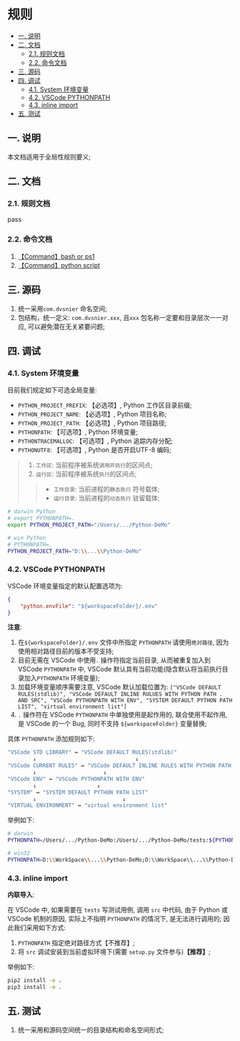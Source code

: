# 规则

- [一. 说明](#一-说明)
- [二. 文档](#二-文档)
  - [2.1. 规则文档](#21-规则文档)
  - [2.2. 命令文档](#22-命令文档)
- [三. 源码](#三-源码)
- [四. 调试](#四-调试)
  - [4.1. System 环境变量](#41-system-环境变量)
  - [4.2. VSCode PYTHONPATH](#42-vscode-pythonpath)
  - [4.3. inline import](#43-inline-import)
- [五. 测试](#五-测试)

## 一. 说明

本文档适用于全局性规则要义;

## 二. 文档

### 2.1. 规则文档

pass

### 2.2. 命令文档

1. [【Command】bash or ps1](../../Temp/bash/bash_or_ps1.md)
2. [【Command】python script](../../Temp/bash/python_command.md)

## 三. 源码

1. 统一采用`com.dvsnier` 命名空间;
2. 包结构，统一定义: `com.dvsnier.xxx`, 且`xxx` 包名称一定要和目录层次一一对应, 可以避免潜在无关紧要问题;

## 四. 调试

### 4.1. System 环境变量

目前我们规定如下可选全局变量:

- `PYTHON_PROJECT_PREFIX`: 【必选项】, Python 工作区目录前缀;
- `PYTHON_PROJECT_NAME`: 【必选项】, Python 项目名称;
- `PYTHON_PROJECT_PATH`: 【必选项】, Python 项目路径;
- `PYTHONPATH`: 【可选项】, Python 环境变量;
- `PYTHONTRACEMALLOC`: 【可选项】, Python 追踪内存分配;
- `PYTHONUTF8`: 【可选项】, Python 是否开启UTF-8 编码;

> 1. `工作区`: 当前程序被系统`调用并执行`的区间点;
> 2. `运行区`: 当前程序被系统`执行`的区间点;
>
> > - `工作目录`: 当前进程的`静态执行` 符号载体;
> > - `运行目录`: 当前进程的`动态执行` 驻留载体;

```bash
# darwin Python
# export PYTHONPATH=.
export PYTHON_PROJECT_PATH="/Users/.../Python-DeMo"

# win Python
# PYTHONPATH=.
PYTHON_PROJECT_PATH="D:\\...\\Python-DeMo"
```

### 4.2. VSCode PYTHONPATH

VSCode 环境变量指定的默认配置选项为:

```json
{
    "python.envFile": "${workspaceFolder}/.env"
}
```

**注意**:

1. 在`${workspaceFolder}/.env` 文件中所指定 `PYTHONPATH` 请使用`绝对路径`, 因为使用相对路径目前的版本不受支持;
2. 目前无需在 VSCode 中使用`.` 操作符指定当前目录, 从而被重复加入到 VSCode `PYTHONPATH` 中, VSCode 默认具有当前功能(隐含默认将当前执行目录加入`PYTHONPATH` 环境变量);
3. 加载环境变量顺序需要注意, VSCode 默认加载位置为: `["VSCode DEFAULT RULES(stdlib)", "VSCode DEFAULT INLINE RULUES WITH PYTHON PATH . AND SRC", "VSCode PYTHONPATH WITH ENV", "SYSTEM DEFAULT PYTHON PATH LIST", "virtual environment list"]`
4. `.` 操作符在 VSCode `PYTHONPATH` 中单独使用是起作用的, 联合使用不起作用, 是 VSCode 的一个 Bug, 同时不支持 `${workspaceFolder}` 变量替换;

具体 `PYTHONPATH` 添加规则如下:

```bash
"VSCode STD LIBRARY" ↔ "VSCode DEFAULT RULES(stdlib)"
        ↓                               ↓
"VSCode CURRENT RULES" ↔ "VSCode DEFAULT INLINE RULES WITH PYTHON PATH . AND SRC"
        ↓                     ↓
"VSCode ENV" ↔ "VSCode PYTHONPATH WITH ENV"
        ↓                   ↓
"SYSTEM" ↔ "SYSTEM DEFAULT PYTHON PATH LIST"
        ↓                           ↓
"VIRTUAL ENVIRONMENT" ↔ "virtual environment list"
```

举例如下:

```bash
# darwin
PYTHONPATH=/Users/.../Python-DeMo:/Users/.../Python-DeMo/tests:${PYTHONPATH}

# win32
PYTHONPATH=D:\\WorkSpace\\...\\Python-DeMo;D:\\WorkSpace\\...\\Python-DeMo\\tests;%PYTHONPATH%
```

### 4.3. inline import

**内联导入**:

在 VSCode 中, 如果需要在 `tests` 写测试用例, 调用 `src` 中代码, 由于 Python 或 VSCode 机制的原因, 实际上不指明 `PYTHONPATH` 的情况下, 是无法进行调用的; 因此我们采用如下方式:

1. `PYTHONPATH` 指定绝对路径方式【不推荐】;
2. 将 `src` 调试安装到当前虚拟环境下(需要 `setup.py` 文件参与)**【推荐】**;

举例如下:

```bash
pip2 install -e .
pip3 install -e .
```

## 五. 测试

1. 统一采用和源码空间统一的目录结构和命名空间形式;

